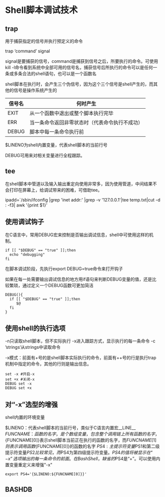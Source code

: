 # Shell脚本调试技术

## trap

用于捕获指定的信号并执行预定义的命令

trap ‘command’ signal

signal是要捕获的信号，command是捕获到信号之后，所要执行的命令。可使用kill -l命令看到系统中全部可用的信号名，捕获信号后所执行的命令可以是任何一条或多条合法的shell语句，也可以是一个函数名

shell脚本在执行时，会产生三个伪信号，因为这个三个信号是shell产生的，而其他的信号是操作系统产生的

| 信号名 | 何时产生                                       |
| ------ | ---------------------------------------------- |
| EXIT   | 从一个函数中退出或整个脚本执行完毕             |
| ERR    | 当一条命令返回非零状态时（代表命令执行不成功） |
| DEBUG  | 脚本中每一条命令执行前                         |

$LINENO为shell内置变量，代表shell脚本的当前行号

DEBUG可用来对相关变量进行全程跟踪。

## tee

在shell脚本中管道以及输入输出重定向使用非常多，因为使用管道，中间结果不会打印在屏幕上，给调试带来的困难，可借助tee。

ipadd=`/sbin/ifconfig |grep 'inet addr:' |grep -v '127.0.0.1'|tee temp.txt|cut -d : -f3| awk '{print $1}'

## 使用调试钩子

在C语言中，常用DEBUG宏来控制是否输出调试信息，shell中可使用这样的机制。

```shell
if [[ "$DEBUG" == "true" ]];then
  echo "debugging"
fi
```

在脚本调试阶段，先执行export DEBUG=true命令来打开钩子

如果在每一处需要输出调试信息的地方用if语句来判断DEBUG变量的值，还是比较繁琐，通过定义一个DEBUG函数可更加简洁

```
DEBUG(){
  if [[ "$DEBUG" == "true" ]];then 
  	 $@
  fi
}
```

## 使用shell的执行选项

-n只读取shell脚本，但不实际执行
-x进入跟踪方式，显示执行的每一条命令
-c ’strings‘从strings中读取命令

-x模式：前面有+号的是shell脚本实际执行的命令，前面有++号的行是执行trap机制中指定的命令，其他的行则是输出信息。

```shell
set -x #开启-x
set +x #关闭-x
DEBUG set -x
DEBUG set +x
```

## 对“-x”选型的增强

shell内置的环境变量

$LINENO：代表shell脚本的当前行号，类似于C语言内置宏\_\_LINE\_\_
$FUNCNAME：函数的名字，是个数组变量，包含整个调用链上所有函数的名字，${FUNCNAME[0]}表示shell脚本当前正在执行的函数的名字，而${FUNCNAME[1]}则表示调用函数${FUNCNAME[0]}的函数的名字
$PS4:主提示符变量$PS1和第二级提示符变量$PS2比较常见，而$PS4为第四级提示符变量。$PS4的值将被显示在“-x”选项输出的每一条命令的前面。在Bash Shell，缺省的$PS4是“+”。可以使用内置变量重定义来增强"-x"

```shell
export PS4='{$LINENO:${FUNCNAME[0]}}'
```

## BASHDB

